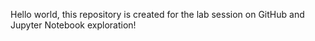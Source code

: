 Hello world, this repository is created for the lab session on GitHub and Jupyter Notebook exploration!
